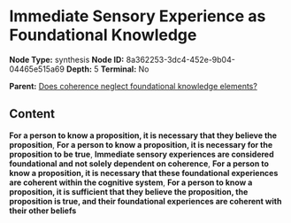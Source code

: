 # Immediate Sensory Experience as Foundational Knowledge

**Node Type:** synthesis
**Node ID:** 8a362253-3dc4-452e-9b04-04465e515a69
**Depth:** 5
**Terminal:** No

**Parent:** [Does coherence neglect foundational knowledge elements?](does-coherence-neglect-foundational-knowledge-elements-antithesis-2ee410ce-1670-43db-b077-be2d54d98e30.md)

## Content

**For a person to know a proposition, it is necessary that they believe the proposition**, **For a person to know a proposition, it is necessary for the proposition to be true**, **Immediate sensory experiences are considered foundational and not solely dependent on coherence**, **For a person to know a proposition, it is necessary that these foundational experiences are coherent within the cognitive system**, **For a person to know a proposition, it is sufficient that they believe the proposition, the proposition is true, and their foundational experiences are coherent with their other beliefs**
